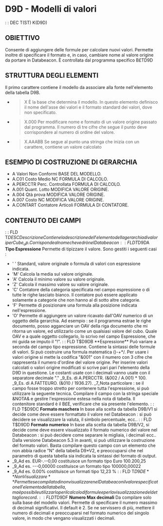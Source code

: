 # D9D - Modelli di valori
 :  : DEC T(ST) K(D9D)
## OBIETTIVO
Consente di aggiungere delle formule per calcolare nuovi valori. Permette inoltre di specificare il formato e, in caso, cambiare nome al valore origine da portare in Databeacon.
È controllata dal programma specifico B£TD9D
## STRUTTURA DEGLI ELEMENTI
Il primo carattere contiene il modello da associare alla fonte nell'elemento della tabella D9B.
- >X        È la base che determina il modello. In questo elemento definisco il nome dell'asse dei valori e il formato standard dei valori, dove non specificato.
- >X.000     Per modificare nome e formato di un valore origine passato dal programma. Il numero di tre cifre che segue il punto deve corrispondere al numero di ordine del valore.
- >X.AAABB   Se segue al punto una stringa che inizia con un carattere, contiene un valore calcolato
## ESEMPIO DI COSTRUZIONE DI GERARCHIA
- A               Valori Non Conformi     BASE DEL MODELLO.
- A.C01           Costo Medio NC          FORMULA DI CALCOLO.
- A.PERCCTR       Perc. Controllata    FORMULA DI CALCOLO.
- A.001           Quant. Lotto            MODIFICA VALORE ORIGINE.
- A.004           Qtà prova              MODIFICA VALORE ORIGINE.
- A.007           Costo NC                MODIFICA VALORE ORIGINE.
- A.CONTART       Contatore Articoli      FORMULA DI CONTATORE.
## CONTENUTO DEI CAMPI
 :  : FLD T$DESC Descrizione
Contiene la descrizione dell'elemento della gerarchia di valori per Cube_up. Corrisponde al nome che vedrò nel Databeacon
 :  : FLD T$D9DA **Tipo Espressione**
Permette di tipizzare il valore. Sono gestiti i seguenti casi : 
- ' '     Standard, valore originale o formula di valori con espressione indicata.
- 'M'     Calcola la media sul valore originale.
- 'A'     Calcola il minimo valore su valore originale.
- 'Z'     Calcola il massimo valore su valore originale.
- 'C'     Contatore della categoria specificata nel campo espressione o di tutte le righe lasciato bianco. Il contatore può essere applicato solamente a categorie che non hanno al di sotto altre categorie.
- 'F'     Permette di posizionare una formula alla posizione indicata nell'espressione.
- 'O'     Permette di aggiungere un valore ricavato dall'OAV numerico di un oggetto della gerarchia. Ad esempio :  se il programma estrae le righe documento, posso agganciare un OAV della riga documento che mi ritorna un valore, ed utilizzarlo come un qualsiasi valore del cubo.
Quale OAV e a quale oggetto collegarlo, lo scrivo nel campo Espressione, che mi guida se imputo il "!".
 :  : FLD T$D9DB **Espressione**
Può variare a seconda del campo tipo espressione. Contiene la sintassi delle formule di valori. Si può costruire una formula matematica ()-+*/. Per usare i valori origine si mette la codifica "&001" con il numero con 3 cifre che rappresenta il numero d'ordine del valore origine. Per inserire  valori calcolati  o valori origine modificati si scrive pari pari l'elemento della D9D in questione.
Le costanti usate con i decimali vanno usate con il separatore decimale "."
_9_Es. di A.PERCCTR.
(&002 / A.001) * 100.
_9_Es. di A.FATTEURO.
(&010 / 1936.27).
_7_Nota particolare :  se il campo fosse troppo stretto per contenere tutta l'espressione, si può utilizzare la seguente tecnica. Compilare il campo con la stringa speciale &NOTA& e gestire l'espressione estesa nella nota di tabella.
 Il contenitore standard è il B£E, verificare che sia presente l'elemento.
 :  : FLD T$D9DC **Formato maschera**
In base alla scelta da tabella D9B/V1 si decide come deve essere formattato il valore nel Databeacon :  si può decidere se visualizzare la valuta, il simbolo percentuale, ecc..
 :  : FLD T$D9DD **Formato numerico**
In base alla scelta da tabella D9B/V2, si decide come deve essere visualizzato il formato numerico del valore nel Databeacon :  si può decidere come separare le migliaia, i decimali ecc..
Dalla versione Databeacon 5.3 in avanti, si può utilizzare la costruzione del formato valori. Basta compilare questo campo con un elemento che non abbia radice "N" della tabella D9*V2, e preoccuparsi che nel parametro di questa tabella sia indicata la sintassi del formato di output.
- _9_Ad es. EUR-.--0,00  costituisce un formato tipo Euro 100.200,25
- _9_Ad es. ---0,00000   costituisce un formato tipo 100000,00022
- _9_Ad es. 0.00%        costituisce un formati tipo 12,23 %
 :  : FLD T$D9DE **Non Visualizzare**
Permette se compilato di non visualizzare nel Databeacon il valore specificato nell'elemento della tabella, ma è possibile utilizzarlo per il calcolo di formule e per la visualizzazione del dettaglio record.
 :  : FLD T$D9DF **Numero Max decimali**
Da compilare solo sulla base del modello valori. Permette di specificare il numero massimo di decimali significativi. Il default è 2.
Se ne servissero di più, mettere il numero di decimali e preoccuparsi nel formato numerico del singolo valore, in modo che vengano visualizzati i decimali.
